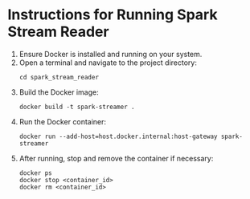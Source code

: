 # Instructions for Running Spark Stream Reader

1. Ensure Docker is installed and running on your system.
2. Open a terminal and navigate to the project directory:
   ```
   cd spark_stream_reader
   ```
3. Build the Docker image:
   ```
   docker build -t spark-streamer .
   ```
4. Run the Docker container:
   ```
   docker run --add-host=host.docker.internal:host-gateway spark-streamer
   ```
5. After running, stop and remove the container if necessary:
   ```
   docker ps
   docker stop <container_id>
   docker rm <container_id>
   ```